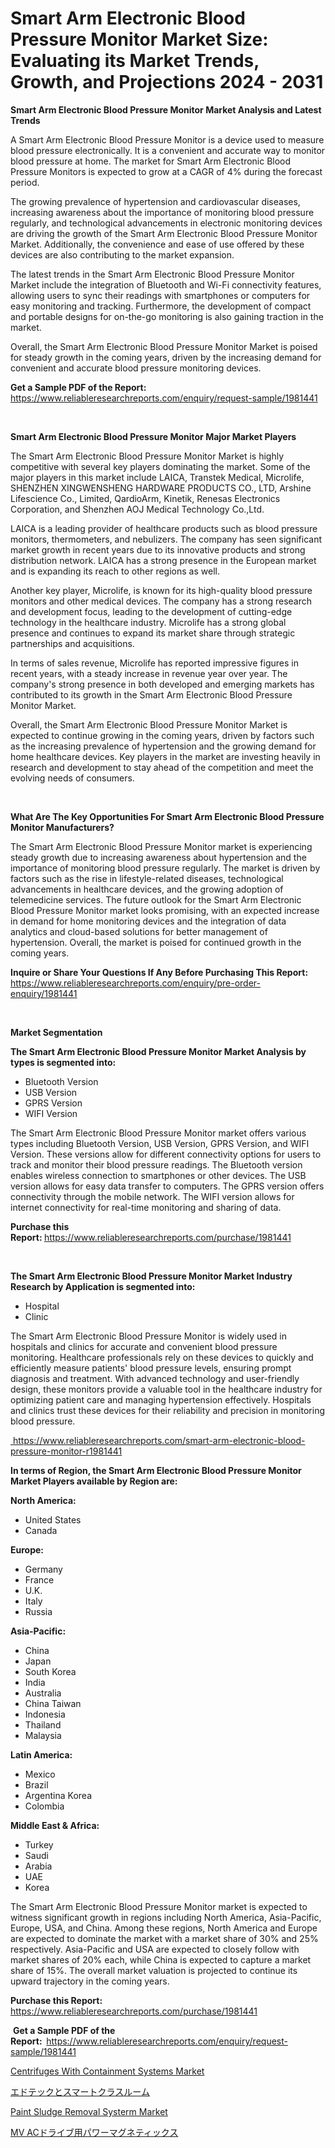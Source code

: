 <p><h1>Smart Arm Electronic Blood Pressure Monitor Market Size: Evaluating its Market Trends, Growth, and Projections 2024 - 2031</h1></p><p><strong>Smart Arm Electronic Blood Pressure Monitor Market Analysis and Latest Trends</strong></p>
<p><p>A Smart Arm Electronic Blood Pressure Monitor is a device used to measure blood pressure electronically. It is a convenient and accurate way to monitor blood pressure at home. The market for Smart Arm Electronic Blood Pressure Monitors is expected to grow at a CAGR of 4% during the forecast period. </p><p>The growing prevalence of hypertension and cardiovascular diseases, increasing awareness about the importance of monitoring blood pressure regularly, and technological advancements in electronic monitoring devices are driving the growth of the Smart Arm Electronic Blood Pressure Monitor Market. Additionally, the convenience and ease of use offered by these devices are also contributing to the market expansion.</p><p>The latest trends in the Smart Arm Electronic Blood Pressure Monitor Market include the integration of Bluetooth and Wi-Fi connectivity features, allowing users to sync their readings with smartphones or computers for easy monitoring and tracking. Furthermore, the development of compact and portable designs for on-the-go monitoring is also gaining traction in the market.</p><p>Overall, the Smart Arm Electronic Blood Pressure Monitor Market is poised for steady growth in the coming years, driven by the increasing demand for convenient and accurate blood pressure monitoring devices.</p></p>
<p><strong>Get a Sample PDF of the Report:&nbsp;</strong> <a href="https://www.reliableresearchreports.com/enquiry/request-sample/1981441">https://www.reliableresearchreports.com/enquiry/request-sample/1981441</a></p>
<p>&nbsp;</p>
<p><strong>Smart Arm Electronic Blood Pressure Monitor Major Market Players</strong></p>
<p><p>The Smart Arm Electronic Blood Pressure Monitor Market is highly competitive with several key players dominating the market. Some of the major players in this market include LAICA, Transtek Medical, Microlife, SHENZHEN XINGWENSHENG HARDWARE PRODUCTS CO., LTD, Arshine Lifescience Co., Limited, QardioArm, Kinetik, Renesas Electronics Corporation, and Shenzhen AOJ Medical Technology Co.,Ltd.</p><p>LAICA is a leading provider of healthcare products such as blood pressure monitors, thermometers, and nebulizers. The company has seen significant market growth in recent years due to its innovative products and strong distribution network. LAICA has a strong presence in the European market and is expanding its reach to other regions as well.</p><p>Another key player, Microlife, is known for its high-quality blood pressure monitors and other medical devices. The company has a strong research and development focus, leading to the development of cutting-edge technology in the healthcare industry. Microlife has a strong global presence and continues to expand its market share through strategic partnerships and acquisitions.</p><p>In terms of sales revenue, Microlife has reported impressive figures in recent years, with a steady increase in revenue year over year. The company's strong presence in both developed and emerging markets has contributed to its growth in the Smart Arm Electronic Blood Pressure Monitor Market.</p><p>Overall, the Smart Arm Electronic Blood Pressure Monitor Market is expected to continue growing in the coming years, driven by factors such as the increasing prevalence of hypertension and the growing demand for home healthcare devices. Key players in the market are investing heavily in research and development to stay ahead of the competition and meet the evolving needs of consumers.</p></p>
<p>&nbsp;</p>
<p><strong>What Are The Key Opportunities For Smart Arm Electronic Blood Pressure Monitor Manufacturers?</strong></p>
<p><p>The Smart Arm Electronic Blood Pressure Monitor market is experiencing steady growth due to increasing awareness about hypertension and the importance of monitoring blood pressure regularly. The market is driven by factors such as the rise in lifestyle-related diseases, technological advancements in healthcare devices, and the growing adoption of telemedicine services. The future outlook for the Smart Arm Electronic Blood Pressure Monitor market looks promising, with an expected increase in demand for home monitoring devices and the integration of data analytics and cloud-based solutions for better management of hypertension. Overall, the market is poised for continued growth in the coming years.</p></p>
<p><strong>Inquire or Share Your Questions If Any Before Purchasing This Report:</strong> <a href="https://www.reliableresearchreports.com/enquiry/pre-order-enquiry/1981441">https://www.reliableresearchreports.com/enquiry/pre-order-enquiry/1981441</a></p>
<p>&nbsp;</p>
<p><strong>Market Segmentation</strong></p>
<p><strong>The Smart Arm Electronic Blood Pressure Monitor Market Analysis by types is segmented into:</strong></p>
<p><ul><li>Bluetooth Version</li><li>USB Version</li><li>GPRS Version</li><li>WIFI Version</li></ul></p>
<p><p>The Smart Arm Electronic Blood Pressure Monitor market offers various types including Bluetooth Version, USB Version, GPRS Version, and WIFI Version. These versions allow for different connectivity options for users to track and monitor their blood pressure readings. The Bluetooth version enables wireless connection to smartphones or other devices. The USB version allows for easy data transfer to computers. The GPRS version offers connectivity through the mobile network. The WIFI version allows for internet connectivity for real-time monitoring and sharing of data.</p></p>
<p><strong>Purchase this Report:&nbsp;</strong><a href="https://www.reliableresearchreports.com/purchase/1981441">https://www.reliableresearchreports.com/purchase/1981441</a></p>
<p>&nbsp;</p>
<p><strong>The Smart Arm Electronic Blood Pressure Monitor Market Industry Research by Application is segmented into:</strong></p>
<p><ul><li>Hospital</li><li>Clinic</li></ul></p>
<p><p>The Smart Arm Electronic Blood Pressure Monitor is widely used in hospitals and clinics for accurate and convenient blood pressure monitoring. Healthcare professionals rely on these devices to quickly and efficiently measure patients' blood pressure levels, ensuring prompt diagnosis and treatment. With advanced technology and user-friendly design, these monitors provide a valuable tool in the healthcare industry for optimizing patient care and managing hypertension effectively. Hospitals and clinics trust these devices for their reliability and precision in monitoring blood pressure.</p></p>
<p><a href="https://www.reliableresearchreports.com/smart-arm-electronic-blood-pressure-monitor-r1981441">&nbsp;https://www.reliableresearchreports.com/smart-arm-electronic-blood-pressure-monitor-r1981441</a></p>
<p><strong>In terms of Region, the Smart Arm Electronic Blood Pressure Monitor Market Players available by Region are:</strong></p>
<p>
    <p> <strong> North America: </strong>
        <ul>
            <li>United States</li>
            <li>Canada</li>
        </ul>
        </p> 
    <p> <strong> Europe: </strong>
        <ul>
            <li>Germany</li>
            <li>France</li>
            <li>U.K.</li>
            <li>Italy</li>
            <li>Russia</li>
        </ul>
        </p> 
    <p> <strong> Asia-Pacific: </strong>
        <ul>
            <li>China</li>
            <li>Japan</li>
            <li>South Korea</li>
            <li>India</li>
            <li>Australia</li>
            <li>China Taiwan</li>
            <li>Indonesia</li>
            <li>Thailand</li>
            <li>Malaysia</li>
        </ul>
        </p> 
    <p> <strong> Latin America: </strong>
        <ul>
            <li>Mexico</li>
            <li>Brazil</li>
            <li>Argentina Korea</li>
            <li>Colombia</li>
        </ul>
        </p> 
    <p> <strong> Middle East & Africa: </strong>
        <ul>
            <li>Turkey</li>
            <li>Saudi</li>
            <li>Arabia</li>
            <li>UAE</li>
            <li>Korea</li>
        </ul>
    </p>
    </p>
<p><p>The Smart Arm Electronic Blood Pressure Monitor market is expected to witness significant growth in regions including North America, Asia-Pacific, Europe, USA, and China. Among these regions, North America and Europe are expected to dominate the market with a market share of 30% and 25% respectively. Asia-Pacific and USA are expected to closely follow with market shares of 20% each, while China is expected to capture a market share of 15%. The overall market valuation is projected to continue its upward trajectory in the coming years.</p></p>
<p><strong>Purchase this Report: </strong><a href="https://www.reliableresearchreports.com/purchase/1981441">https://www.reliableresearchreports.com/purchase/1981441</a></p>
<p>&nbsp;<strong>Get a Sample PDF of the Report:&nbsp;&nbsp;</strong><a href="https://www.reliableresearchreports.com/enquiry/request-sample/1981441">https://www.reliableresearchreports.com/enquiry/request-sample/1981441</a></p>
<p><strong></strong></p>
<p><p><a href="https://github.com/EbonyHane1955/Market-Research-Report-List-1/blob/main/centrifuges-with-containment-systems-market.md">Centrifuges With Containment Systems Market</a></p><p><a href="https://github.com/KaydenJohns1964/Market-Research-Report-List-2/blob/main/7845295170569.md">エドテックとスマートクラスルーム</a></p><p><a href="https://github.com/kathiaseamanalvaradovlprc2h/Market-Research-Report-List-3/blob/main/paint-sludge-removal-systerm-market.md">Paint Sludge Removal Systerm Market</a></p><p><a href="https://github.com/decker5351/Market-Research-Report-List-2/blob/main/6901173170570.md">MV ACドライブ用パワーマグネティックス</a></p></p>